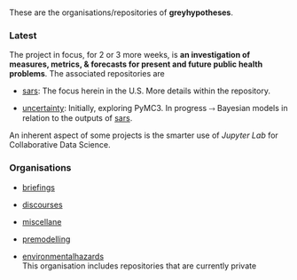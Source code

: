 <br>

These are the organisations/repositories of **greyhypotheses**.


### Latest

The project in focus, for 2 or 3 more weeks, is **an investigation of measures, metrics, & forecasts for present and future public health problems**.  The associated repositories are

  * [sars](https://github.com/briefings/sars): The focus herein in the U.S.  More details within the repository.

  * [uncertainty](https://github.com/briefings/uncertainty): Initially, exploring PyMC3.  In progress ⤑ Bayesian models in relation to the outputs of [sars](https://github.com/briefings/sars).

An inherent aspect of some projects is the smarter use of *Jupyter Lab* for Collaborative Data Science.


### Organisations

* [briefings](https://github.com/briefings)

* [discourses](https://github.com/discourses)

* [miscellane](https://github.com/miscellane)

* [premodelling](https://github.com/premodelling)

* [environmentalhazards](https://github.com/environmentalhazards) <br>This organisation includes repositories that are currently private

<br>

<!--
**greyhypotheses/greyhypotheses** is a ✨ _special_ ✨ repository because its `README.md` (this file) appears on your GitHub profile.

Here are some ideas to get you started:

- Hello 👋
- 🔭 I’m currently working on ...
- 🌱 I’m currently learning ...
- 👯 I’m looking to collaborate on ...
- 🤔 I’m looking for help with ...
- 💬 Ask me about ...
- 📫 How to reach me: ...
- 😄 Pronouns: ...
- ⚡ Fun fact: ...
-->
